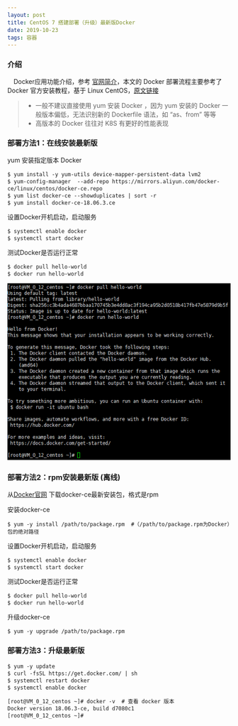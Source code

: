 ```yaml
---
layout: post
title: CentOS 7 搭建部署（升级）最新版Docker
date: 2019-10-23
tags: 容器
---
```



### 介绍

 　Docker应用功能介绍，参考 [官网简介](https://docs.docker.com/engine/docker-overview/)，本文的 Docker 部署流程主要参考了 Docker 官方安装教程，基于 Linux CentOS，[原文链接](https://docs.docker.com/install/linux/docker-ce/centos/)

> * 一般不建议直接使用 yum 安装 Docker ，因为 yum 安装的 Docker 一般版本偏低，无法识别新的 Dockerfile 语法，如 “as、from” 等等
> * 高版本的 Docker 往往对 K8S 有更好的性能表现


### 部署方法1：在线安装最新版

yum 安装指定版本 Docker

```     
$ yum install -y yum-utils device-mapper-persistent-data lvm2
$ yum-config-manager  --add-repo https://mirrors.aliyun.com/docker-ce/linux/centos/docker-ce.repo
$ yum list docker-ce --showduplicates | sort -r
$ yum install docker-ce-18.06.3.ce   
```    

设置Docker开机启动，启动服务

```    
$ systemctl enable docker
$ systemctl start docker
```   

测试Docker是否运行正常

```    
$ docker pull hello-world
$ docker run hello-world
```

![](/images/posts/20191024233822.png)

### 部署方法2：rpm安装最新版 (离线)

从[Docker官网](https://download.docker.com/linux/centos/7/x86_64/stable/Packages/) 下载docker-ce最新安装包，格式是rpm

安装docker-ce
```  
$ yum -y install /path/to/package.rpm  #（/path/to/package.rpm为Docker）包的绝对路径
```  

设置Docker开机启动，启动服务

```    
$ systemctl enable docker
$ systemctl start docker
```   

测试Docker是否运行正常

```    
$ docker pull hello-world
$ docker run hello-world
```

升级docker-ce
```  
$ yum -y upgrade /path/to/package.rpm
```  

### 部署方法3：升级最新版

```  
$ yum -y update
$ curl -fsSL https://get.docker.com/ | sh
$ systemctl restart docker
$ systemctl enable docker
```  

```  
[root@VM_0_12_centos ~]# docker -v  # 查看 docker 版本
Docker version 18.06.3-ce, build d7080c1
[root@VM_0_12_centos ~]# 
```  

